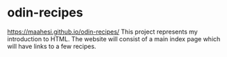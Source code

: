 # odin-recipes
https://maahesi.github.io/odin-recipes/
This project represents my introduction to HTML.
The website will consist of a main index page which will have links to a few recipes.

